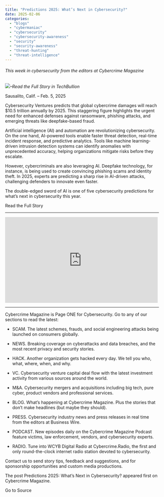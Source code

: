 ```yaml
---
title: "Predictions 2025: What’s Next in Cybersecurity?"
date: 2025-02-06
categories: 
  - "blogs"
  - "cybermaniac"
  - "cybersecurity"
  - "cybersecurity-awareness"
  - "security"
  - "security-awareness"
  - "threat-hunting"
  - "threat-intelligence"
---
```


###### _This week in cybersecurity from the editors at Cybercrime Magazine_

_![](http://cybersecurityventures.com/wp-content/uploads/2020/09/icon-rss.png)–Read the Full Story in TechBullion_

Sausalito, Calif. – Feb. 5, 2025

Cybersecurity Ventures predicts that global cybercrime damages will reach $10.5 trillion annually by 2025. This staggering figure highlights the urgent need for enhanced defenses against ransomware, phishing attacks, and emerging threats like deepfake-based fraud.

Artificial intelligence (AI) and automation are revolutionizing cybersecurity. On the one hand, AI-powered tools enable faster threat detection, real-time incident response, and predictive analytics. Tools like machine learning-driven intrusion detection systems can identify anomalies with unprecedented accuracy, helping organizations mitigate risks before they escalate.

However, cybercriminals are also leveraging AI. Deepfake technology, for instance, is being used to create convincing phishing scams and identity theft. In 2025, experts are predicting a sharp rise in AI-driven attacks, challenging defenders to innovate even faster.

The double-edged sword of AI is one of five cybersecurity predictions for what’s next in cybersecurity this year.

Read the Full Story

* * *

<iframe title="Cybercrime Will Cost The World $1 Trillion USD Per Month By 2031" width="500" height="281" src="https://www.youtube.com/embed/9x3mHwLNr9c?feature=oembed" frameborder="0" allow="accelerometer; autoplay; clipboard-write; encrypted-media; gyroscope; picture-in-picture; web-share" referrerpolicy="strict-origin-when-cross-origin" allowfullscreen></iframe>

* * *

Cybercrime Magazine is Page ONE for Cybersecurity. Go to any of our sections to read the latest:

- SCAM. The latest schemes, frauds, and social engineering attacks being launched on consumers globally.

- NEWS. Breaking coverage on cyberattacks and data breaches, and the most recent privacy and security stories.

- HACK. Another organization gets hacked every day. We tell you who, what, where, when, and why.

- VC. Cybersecurity venture capital deal flow with the latest investment activity from various sources around the world.

- M&A. Cybersecurity mergers and acquisitions including big tech, pure cyber, product vendors and professional services.

- BLOG. What’s happening at Cybercrime Magazine. Plus the stories that don’t make headlines (but maybe they should).

- PRESS. Cybersecurity industry news and press releases in real time from the editors at Business Wire.

- PODCAST. New episodes daily on the Cybercrime Magazine Podcast feature victims, law enforcement, vendors, and cybersecurity experts.

- RADIO. Tune into WCYB Digital Radio at Cybercrime.Radio, the first and only round-the-clock internet radio station devoted to cybersecurity.

Contact us to send story tips, feedback and suggestions, and for sponsorship opportunities and custom media productions.

The post Predictions 2025: What’s Next in Cybersecurity? appeared first on Cybercrime Magazine.

Go to Source
